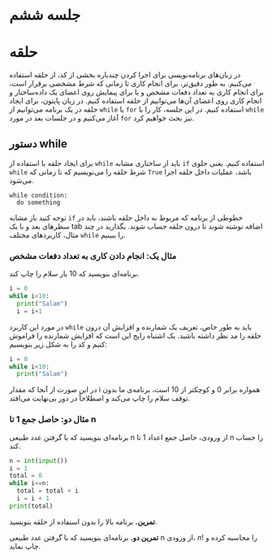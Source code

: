 # جلسه ششم

# حلقه

در زبان‌های برنامه‌نویسی برای اجرا کردن چندباره بخشی از کد، از حلقه استفاده می‌کنیم. به طور دقیق‌تر، برای انجام کاری تا زمانی که شرط مشخصی برقرار است، برای انجام کاری به تعداد دفعات مشخص و یا برای پیمایش روی اعضای یک داده‌ساختار و انجام کاری روی اعضای آن‌ها می‌توانیم از حلقه استفاده کنیم. در زبان پایتون، برای ایجاد حلقه در یک برنامه می‌توانیم از `while` یا `for` استفاده کنیم. در این جلسه، کار را با `while` آغاز می‌کنیم و در جلسات بعد در مورد `for` نیز بحث خواهیم کرد.

## دستور while
برای ایجاد حلقه با استفاده از `while` باید از ساختاری مشابه `if` استفاده کنیم. یعنی جلوی `while` شرط حلقه را می‌نویسیم که تا زمانی که `True` باشد، عملیات داخل حلقه اجرا می‌شود.
```
while condition:
  do something
```
توجه کنید باز مشابه `if` خطوطی از برنامه که مربوط به داخل حلقه باشند، باید در سطرهای بعد و با یک tab اضافه نوشته شوند تا درون حلقه حساب شوند. بگذارید در چند مثال، کاربردهای مختلف `while` را ببینیم.

### مثال یک: انجام دادن کاری به تعداد دفعات مشخص
برنامه‌ای بنویسید که 10 بار سلام را چاپ کند.
```python
i = 0
while i<10:
  print("Salam")
  i = i+1
```
در مورد این کاربرد `while` باید به طور خاص، تعریف یک شمارنده و افزایش آن درون حلقه را مد نظر داشته باشید. یک اشتباه رایج این است که افزایش شمارنده را فراموش کنیم و کد را به شکل زیر بنویسیم:
```python
i = 0
while i<10:
  print("Salam")
```
در این صورت از آنجا که مقدار i همواره برابر 0 و کوچکتر از 10 است، برنامه‌ی ما بدون توقف سلام را چاپ می‌کند و اصطلاحاً در دور بی‌نهایت می‌افتد.

### مثال دو: حاصل جمع 1 تا n
برنامه‌ای بنویسید که با گرفتن عدد طبیعی n از ورودی، حاصل جمع اعداد 1 تا n را حساب کند.
```python
n = int(input())
i = 1
total = 0
while i<=n:
  total = total + i
  i = i + 1
print(total)
```
**تمرین.** برنامه بالا را بدون استفاده از حلقه بنویسید.

**تمرین دو.** برنامه‌ای بنویسید که با گرفتن عدد طبیعی n از ورودی، $n!$ را محاسبه کرده و چاپ نماید.
